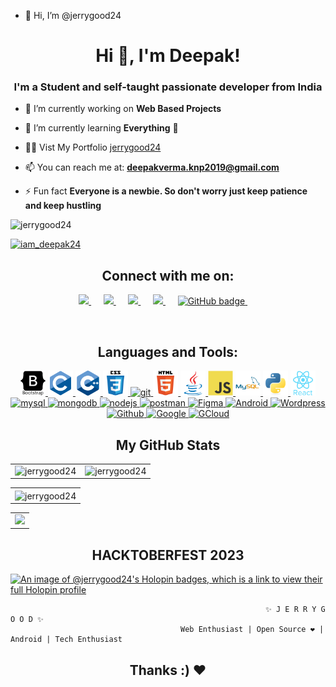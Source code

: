 - 👋 Hi, I’m @jerrygood24
<h1 align="center">Hi 👋, I'm Deepak!</h1>
<h3 align="center">I'm a Student and self-taught passionate developer from India</h3>

- 🔭 I’m currently working on **Web Based Projects**

- 🌱 I’m currently learning **Everything** 🤣

- 👨‍💻 Vist My Portfolio [jerrygood24](https://jerrygood24.github.io/)

- 📫 You can reach me at: **deepakverma.knp2019@gmail.com**

- ⚡ Fun fact **Everyone is a newbie. So don't worry just keep patience and keep hustling**


<p align="left"> <img src="https://komarev.com/ghpvc/?username=jerrygood24&label=Profileviews&color=0e75b6&style=flat" alt="jerrygood24" /> </p>
<p align="left"> <a href="https://twitter.com/iam_deepak24" target="blank"><img src="https://img.shields.io/twitter/follow/iam_deepak24?logo=twitter&style=for-the-badge" alt="iam_deepak24" /></a> </p>

<h2 align="center">Connect with me on:</h2>
<p align="center">
  <a target="_blank"href="https://www.linkedin.com/in/itz-deepak/" target="_blank">
    <img src="https://img.shields.io/badge/linkedin-%230077B5.svg?&style=for-the-badge&logo=linkedin&logoColor=white" />
  </a>&nbsp;&nbsp;&nbsp;&nbsp;
  <a target="_blank"href="https://twitter.com/iam_deepak24" target="_blank">
    <img src="https://img.shields.io/badge/twitter-%231DA1F2.svg?&style=for-the-badge&logo=twitter&logoColor=white" />
  </a>&nbsp;&nbsp;&nbsp;&nbsp;
  <a href="mailto:deepakverma.knp2019@gmail.com?subject=Hello%20Deepak,%20From%20Github">
    <img src="https://img.shields.io/badge/gmail-%23D14836.svg?&style=for-the-badge&logo=gmail&logoColor=white" />
  </a>&nbsp;&nbsp;&nbsp;&nbsp;
  <a href="https://www.instagram.com/_024deepak/" target="_blank">
    <img src="https://img.shields.io/badge/instagram-%23D14836.svg?&style=for-the-badge&logo=instagram&logoColor=white" />
  </a>&nbsp;&nbsp;&nbsp;&nbsp;
  <a href="https://github.com/jerrygood24" target="_blank">
    <img src="https://img.shields.io/badge/GitHub-100000?style=for-the-badge&logo=github&logoColor=white" alt="GitHub badge" />
  </a>&nbsp;&nbsp;&nbsp;&nbsp;
</p>

<br/>

<h2 align="center">Languages and Tools:</h2>
<p align="center"> 
  <a href="https://getbootstrap.com" target="_blank" rel="noreferrer"> <img src="https://raw.githubusercontent.com/devicons/devicon/master/icons/bootstrap/bootstrap-plain-wordmark.svg" alt="bootstrap" width="40" height="40"/> </a> 
  <a href="https://www.cprogramming.com/" target="_blank" rel="noreferrer"> <img src="https://raw.githubusercontent.com/devicons/devicon/master/icons/c/c-original.svg" alt="c" width="40" height="40"/> </a> 
  <a href="https://www.w3schools.com/cpp/" target="_blank" rel="noreferrer"> <img src="https://raw.githubusercontent.com/devicons/devicon/master/icons/cplusplus/cplusplus-original.svg" alt="cplusplus" width="40" height="40"/> </a> 
  <a href="https://www.w3schools.com/css/" target="_blank" rel="noreferrer"> <img src="https://raw.githubusercontent.com/devicons/devicon/master/icons/css3/css3-original-wordmark.svg" alt="css3" width="40" height="40"/> </a> 
  <a href="https://git-scm.com/" target="_blank" rel="noreferrer"> <img src="https://www.vectorlogo.zone/logos/git-scm/git-scm-icon.svg" alt="git" width="40" height="40"/> </a> 
  <a href="https://www.w3.org/html/" target="_blank" rel="noreferrer"> <img src="https://raw.githubusercontent.com/devicons/devicon/master/icons/html5/html5-original-wordmark.svg" alt="html5" width="40" height="40"/> </a> 
  <a href="https://www.java.com" target="_blank" rel="noreferrer"> <img src="https://raw.githubusercontent.com/devicons/devicon/master/icons/java/java-original.svg" alt="java" width="40" height="40"/> </a> 
  <a href="https://developer.mozilla.org/en-US/docs/Web/JavaScript" target="_blank" rel="noreferrer">
    <img src="https://raw.githubusercontent.com/devicons/devicon/master/icons/javascript/javascript-original.svg" alt="javascript" width="40" height="40"/> </a> 
  <a href="https://www.mysql.com/" target="_blank" rel="noreferrer"> <img src="https://raw.githubusercontent.com/devicons/devicon/master/icons/mysql/mysql-original-wordmark.svg" alt="mysql" width="40" height="40"/> </a> 
  <a href="https://www.python.org" target="_blank" rel="noreferrer"> <img src="https://raw.githubusercontent.com/devicons/devicon/master/icons/python/python-original.svg" alt="python" width="40" height="40"/> </a> 
  <a href="https://reactjs.org/" target="_blank" rel="noreferrer"> <img src="https://raw.githubusercontent.com/devicons/devicon/master/icons/react/react-original-wordmark.svg" alt="react" width="40" height="40"/> </a> 
  <a href="https://www.mysql.com/" target="_blank" rel="noreferrer"> <img src="https://www.vectorlogo.zone/logos/mysql/mysql-ar21.svg" alt="mysql" width="60" height="40"/> </a>
  <a href="https://www.mongodb.com/" target="_blank" rel="noreferrer"> <img src="https://www.vectorlogo.zone/logos/mongodb/mongodb-icon.svg" alt="mongodb" width="40" height="40"/> </a>
  <a href="https://nodejs.org/en/" target="_blank" rel="noreferrer"> <img src="https://www.vectorlogo.zone/logos/nodejs/nodejs-horizontal.svg" alt="nodejs" width="60" height="40"/> </a>
  <a href="https://postman.com" target="_blank" rel="noreferrer"> <img src="https://www.vectorlogo.zone/logos/getpostman/getpostman-icon.svg" alt="postman" width="40" height="40"/>
  <a href="https://www.figma.com/" target="_blank" rel="noreferrer"> <img src="https://www.vectorlogo.zone/logos/figma/figma-icon.svg" alt="Figma" width="40" height="40"/> </a>
  <a href="https://developer.android.com/" target="_blank" rel="noreferrer"> <img src="https://www.vectorlogo.zone/logos/android/android-icon.svg" alt="Android" width="40" height="40"/> </a>
  <a href="https://wordpress.com/" target="_blank" rel="noreferrer"> <img src="https://www.vectorlogo.zone/logos/wordpress/wordpress-icon.svg" alt="Wordpress" width="40" height="40"/> </a>
  <a href="https://github.com/" target="_blank" rel="noreferrer"> <img src="https://www.vectorlogo.zone/logos/github/github-icon.svg" alt="Github" width="40" height="40"/> </a>
  <a href="https://careers.google.com/students/" target="_blank" rel="noreferrer"> <img src="https://www.vectorlogo.zone/logos/google/google-icon.svg" alt="Google" width="40" height="40"/> </a>
  <a href="https://www.cloudskillsboost.google/" target="_blank" rel="noreferrer"> <img src="https://www.vectorlogo.zone/logos/google_cloud/google_cloud-icon.svg" alt="GCloud" width="40" height="40"/> </a>
</p>
 

<h2 align="center"> My GitHub Stats</h2>
<table>
  <tr>
    <td>
      <img src="https://github-readme-stats.vercel.app/api/top-langs?username=jerrygood24&show_icons=true&locale=en&layout=compact" alt="jerrygood24"   />
    </td>
    <td>
      <img src="https://github-readme-stats.vercel.app/api?username=jerrygood24&show_icons=true&locale=en" alt="jerrygood24" />
    </td>                           
  </tr>
</table>
<center>
<table>
  <tr>
    <td>
      <img align="center" src="https://github-readme-streak-stats.herokuapp.com/?user=jerrygood24&" alt="jerrygood24"/>
    </td>
  </tr>
</table>
</center>
<table>
  <tr>
    <td>
      <img src="https://github-readme-activity-graph.vercel.app/graph?username=jerrygood24&theme=react-dark&hide_border=true" />
    </td>
  </tr>
</table>

</p>
<h2 align="center"> HACKTOBERFEST 2023 </h2>

<!--[![@jerrygood24's Holopin board](https://holopin.io/api/user/board?user=jerrygood24)](https://holopin.io/@jerrygood24) -->
[![An image of @jerrygood24's Holopin badges, which is a link to view their full Holopin profile](https://holopin.me/jerrygood24)](https://holopin.io/@jerrygood24)


                                                             ✨ J E R R Y G O O D ✨
                                          Web Enthusiast | Open Source ❤️ | Android | Tech Enthusiast

<h2 align="center"> Thanks :) ❤️ </h2>
<!---
jerrygood24/jerrygood24 is a ✨ special ✨ repository because its `README.md` (this file) appears on your GitHub profile.
You can click the Preview link to take a look at your changes.
--->
